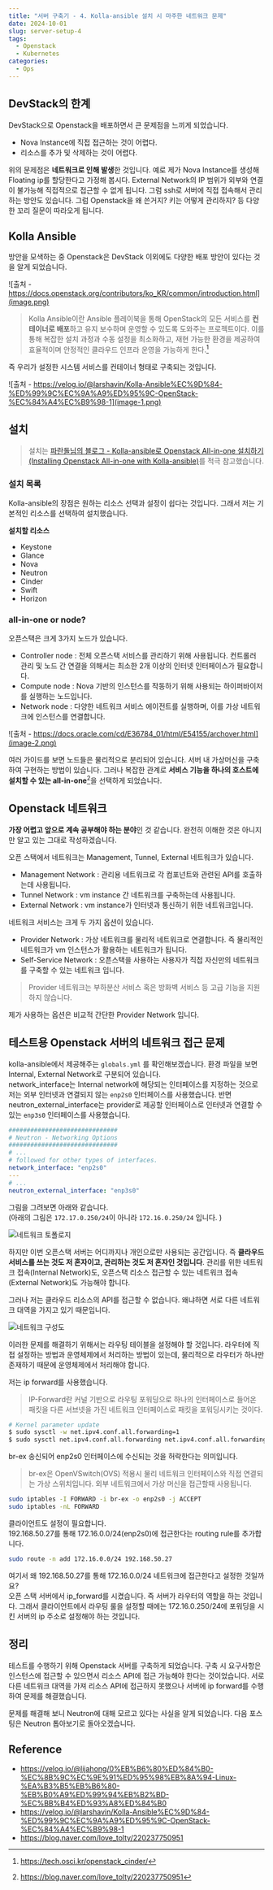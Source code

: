 ```yaml
---
title: "서버 구축기 - 4. Kolla-ansible 설치 시 마주한 네트워크 문제"
date: 2024-10-01
slug: server-setup-4
tags:
  - Openstack
  - Kubernetes
categories:
  - Ops
---
```


## DevStack의 한계

DevStack으로 Openstack을 배포하면서 큰 문제점을 느끼게 되었습니다.

- Nova Instance에 직접 접근하는 것이 어렵다.
- 리소스를 추가 및 삭제하는 것이 어렵다.

위의 문제점은 **네트워크로 인해 발생**한 것입니다.
예로 제가 Nova Instance를 생성해 Floating ip를 할당한다고 가정해 봅시다. External Network의 IP 범위가 외부와 연결이 불가능해 직접적으로 접근할 수 없게 됩니다. 그럼 ssh로 서버에 직접 접속해서 관리하는 방안도 있습니다. 그럼 Openstack을 왜 쓴거지? 키는 어떻게 관리하지? 등 다양한 꼬리 질문이 따라오게 됩니다.

## Kolla Ansible

방안을 모색하는 중 Openstack은 DevStack 이외에도 다양한 배포 방안이 있다는 것을 알게 되었습니다.

![출처 - https://docs.openstack.org/contributors/ko_KR/common/introduction.html](image.png)

> Kolla Ansible이란 Ansible 플레이북을 통해 OpenStack의 모든 서비스를 **컨테이너로 배포**하고 유지 보수하며 운영할 수 있도록 도와주는 프로젝트이다. 이를 통해 복잡한 설치 과정과 수동 설정을 최소화하고, 재현 가능한 환경을 제공하여 효율적이며 안정적인 클라우드 인프라 운영을 가능하게 한다.[^1]

즉 우리가 설정한 시스템 서비스를 컨테이너 형태로 구축되는 것입니다.

![출처 - https://velog.io/@larshavin/Kolla-Ansible%EC%9D%84-%ED%99%9C%EC%9A%A9%ED%95%9C-OpenStack-%EC%84%A4%EC%B9%98-1](image-1.png)

## 설치

> 설치는 [파란돌님의 블로그 - Kolla-ansible로 Openstack All-in-one 설치하기(Installing Openstack All-in-one with Kolla-ansible)](https://parandol.tistory.com/72)를 적극 참고했습니다.

### 설치 목록

Kolla-ansible의 장점은 원하는 리소스 선택과 설정이 쉽다는 것입니다. 그래서 저는 기본적인 리소스를 선택하여 설치했습니다.

**설치할 리소스**

- Keystone
- Glance
- Nova
- Neutron
- Cinder
- Swift
- Horizon

### all-in-one or node?

오픈스택은 크게 3가지 노드가 있습니다.

- Controller node : 전체 오픈스택 서비스를 관리하기 위해 사용됩니다. 컨트롤러 관리 및 노드 간 연결을 의해서는 최소한 2개 이상의 인터넷 인터페이스가 필요합니다.
- Compute node : Nova 기반의 인스턴스를 작동하기 위해 사용되는 하이퍼바이저를 실행하는 노드입니다.
- Network node : 다양한 네트워크 서비스 에이전트를 실행하며, 이를 가상 네트워크에 인스턴스를 연결합니다.

![출처 - https://docs.oracle.com/cd/E36784_01/html/E54155/archover.html](image-2.png)

여러 가이드를 보면 노드들은 물리적으로 분리되어 있습니다. 서버 내 가상머신을 구축하여 구현하는 방법이 있습니다. 그러나 복잡한 관계로 **서비스 기능을 하나의 호스트에 설치할 수 있는 all-in-one**[^2]을 선택하게 되었습니다.

## Openstack 네트워크

**가장 어렵고 앞으로 계속 공부해야 하는 분야**인 것 같습니다. 완전히 이해한 것은 아니지만 알고 있는 그대로 작성하겠습니다.

오픈 스택에서 네트워크는 Management, Tunnel, External 네트워크가 있습니다.

- Management Network : 관리용 네트워크로 각 컴포넌트와 관련된 API를 호출하는데 사용됩니다.
- Tunnel Network : vm instance 간 네트워크를 구축하는데 사용됩니다.
- External Network : vm instance가 인터넷과 통신하기 위한 네트워크입니다.

네트워크 서비스는 크게 두 가지 옵션이 있습니다.

- Provider Network : 가상 네트워크를 물리적 네트워크로 연결합니다. 즉 물리적인 네트워크가 vm 인스턴스가 활용하는 네트워크가 됩니다.
- Self-Service Network : 오픈스택을 사용하는 사용자가 직접 자신만의 네트워크를 구축할 수 있는 네트워크 입니다.

> Provider 네트워크는 부하분산 서비스 혹은 방화벽 서비스 등 고급 기능을 지원하지 않습니다.

제가 사용하는 옵션은 비교적 간단한 Provider Network 입니다.

## 테스트용 Openstack 서버의 네트워크 접근 문제

kolla-ansible에서 제공해주는 `globals.yml` 를 확인해보겠습니다. 환경 파일을 보면 Internal, External Network로 구분되어 있습니다.  
network_interface는 Internal network에 해당되는 인터페이스를 지정하는 것으로 저는 외부 인터넷과 연결되지 않는 `enp2s0` 인터페이스를 사용했습니다. 반면 neutron_external_interface는 provider로 제공할 인터페이스로 인터넷과 연결할 수 있는 `enp3s0` 인터페이스를 사용했습니다.

```yml
##############################
# Neutron - Networking Options
##############################
# ...
# followed for other types of interfaces.
network_interface: "enp2s0"
---
# ...
neutron_external_interface: "enp3s0"
```

그림을 그려보면 아래와 같습니다.  
(아래의 그림은 `172.17.0.250/24`이 아니라 `172.16.0.250/24` 입니다. )

![네트워크 토폴로지](image-3.png)

하지만 이번 오픈스택 서버는 어디까지나 개인으로만 사용되는 공간입니다. 즉 **클라우드 서비스를 쓰는 것도 저 혼자이고, 관리하는 것도 저 혼자인 것입니다**. 관리를 위한 네트워크 접속(Internal Network)도, 오픈스택 리소스 접근할 수 있는 네트워크 접속(External Network)도 가능해야 합니다.

그러나 저는 클라우드 리소스의 API를 접근할 수 없습니다. 왜냐하면 서로 다른 네트워크 대역을 가지고 있기 때문입니다.

![네트워크 구성도](image-4.png)

이러한 문제를 해결하기 위해서는 라우팅 테이블을 설정해야 할 것입니다. 라우터에 직접 설정하는 방법과 운영체제에서 처리하는 방법이 있는데, 물리적으로 라우터가 하나만 존재하기 때문에 운영체제에서 처리해야 합니다.

저는 ip forward를 사용했습니다.

> IP-Forward란 커널 기반으로 라우팅 포워딩으로 하나의 인터페이스로 들어온 패킷을 다른 서브넷을 가진 네트워크 인터페이스로 패킷을 포워딩시키는 것이다.

```sh
# Kernel parameter update
$ sudo sysctl -w net.ipv4.conf.all.forwarding=1
$ sudo sysctl net.ipv4.conf.all.forwarding net.ipv4.conf.all.forwarding = 1

```

br-ex 송신되어 enp2s0 인터페이스에 수신되는 것을 허락한다는 의미입니다.

> br-ex은 OpenVSwitch(OVS) 적용시 물리 네트워크 인터페이스와 직접 연결되는 가상 스위치입니다. 외부 네트워크에서 가상 머신을 접근할때 사용됩니다.

```sh
sudo iptables -I FORWARD -i br-ex -o enp2s0 -j ACCEPT
sudo iptables -nL FORWARD
```

클라이언트도 설정이 필요합니다.  
192.168.50.27를 통해 172.16.0.0/24(enp2s0)에 접근한다는 routing rule를 추가합니다.

```sh
sudo route -n add 172.16.0.0/24 192.168.50.27
```

여기서 왜 192.168.50.27를 통해 172.16.0.0/24 네트워크에 접근한다고 설정한 것일까요?  
오픈 스택 서버에서 ip_forward를 시켰습니다. 즉 서버가 라우터의 역할을 하는 것입니다. 그래서 클라이언트에서 라우팅 룰을 설정할 때에는 172.16.0.250/24에 포워딩을 시킨 서버의 ip 주소로 설정해야 하는 것입니다.

## 정리

테스트를 수행하기 위해 Openstack 서버를 구축하게 되었습니다. 구축 시 요구사항은 인스턴스에 접근할 수 있으면서 리소스 API에 접근 가능해야 한다는 것이었습니다.
서로 다른 네트워크 대역을 가져 리소스 API에 접근하지 못했으나 서버에 ip forward를 수행하여 문제를 해결했습니다.

문제를 해결해 보니 Neutron에 대해 모르고 있다는 사실을 알게 되었습니다. 다음 포스팅은 Neutron 톱아보기로 돌아오겠습니다.

## Reference

- https://velog.io/@lijahong/0%EB%B6%80%ED%84%B0-%EC%8B%9C%EC%9E%91%ED%95%98%EB%8A%94-Linux-%EA%B3%B5%EB%B6%80-%EB%B0%A9%ED%99%94%EB%B2%BD-%EC%BB%B4%ED%93%A8%ED%84%B0
- https://velog.io/@larshavin/Kolla-Ansible%EC%9D%84-%ED%99%9C%EC%9A%A9%ED%95%9C-OpenStack-%EC%84%A4%EC%B9%98-1
- https://blog.naver.com/love_tolty/220237750951

[^1]: https://tech.osci.kr/openstack_cinder/
[^2]: https://blog.naver.com/love_tolty/220237750951

